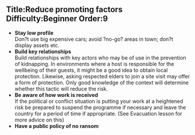 Title:Reduce promoting factors
Difficulty:Beginner
Order:9
---
<p><ul><li><b>Stay low profile</b><br>Don?t use big expensive cars; avoid ?no-go? areas in town; don?t display assets etc.</li><li><b>Build key relationships</b><br>Build relationships with key actors who may be of use in the prevention of kidnapping. In environments where a host is responsible for the wellbeing of their guests, it might be a good idea to obtain local protection. Likewise, asking respected elders to join a site visit may offer a form of protection. Only good knowledge of the context will determine whether this tactic will reduce the risk.</li><li><b>Be aware of how work is received</b><br>If the political or conflict situation is putting your work at a heightened risk be prepared to suspend the programme if necessary and leave the country for a period of time if appropriate. (See Evacuation lesson for more advice on this)</li><li><b>Have a public policy of no ransom</b></li></ul></p>